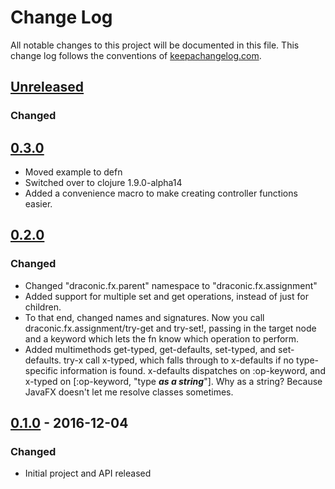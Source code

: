 # Change Log
All notable changes to this project will be documented in this file. This change log follows the conventions of [keepachangelog.com](http://keepachangelog.com/).

## [Unreleased]
### Changed

## [0.3.0]
- Moved example to defn
- Switched over to clojure 1.9.0-alpha14
- Added a convenience macro to make creating controller functions easier.

## [0.2.0]
### Changed
- Changed "draconic.fx.parent" namespace to "draconic.fx.assignment"
- Added support for multiple set and get operations, instead of just for children.
- To that end, changed names and signatures. Now you call draconic.fx.assignment/try-get and try-set!, passing in the target node and a keyword which lets the fn know which operation to perform.
- Added multimethods get-typed, get-defaults, set-typed, and set-defaults. try-x call x-typed, which falls through to x-defaults if no type-specific information is found. x-defaults dispatches on :op-keyword, and x-typed on [:op-keyword, "type ***as a string***"]. Why as a string? Because JavaFX doesn't let me resolve classes sometimes.

## [0.1.0] - 2016-12-04
### Changed
- Initial project and API released

[Unreleased]: https://github.com/Zaphodious/draconic/compare/0.3.0...HEAD
[0.3.0]: https://github.com/Zaphodious/draconic/compare/0.2.0...0.3.0
[0.2.0]: https://github.com/Zaphodious/draconic/compare/0.1.0...0.2.0
[0.1.0]: https://github.com/Zaphodious/draconic/compare/0.1.0...0.1.0
